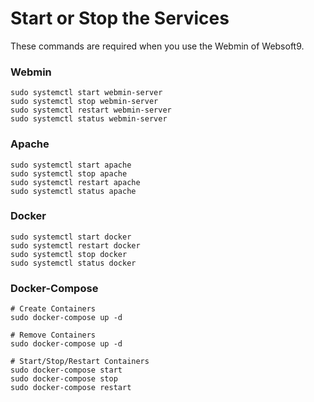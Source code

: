 # Start or Stop the Services

These commands are required when you use the Webmin of Websoft9.

### Webmin

```shell
sudo systemctl start webmin-server
sudo systemctl stop webmin-server
sudo systemctl restart webmin-server
sudo systemctl status webmin-server
```

### Apache

```shell
sudo systemctl start apache
sudo systemctl stop apache
sudo systemctl restart apache
sudo systemctl status apache
```

### Docker

```shell
sudo systemctl start docker
sudo systemctl restart docker
sudo systemctl stop docker
sudo systemctl status docker
```

### Docker-Compose
```
# Create Containers
sudo docker-compose up -d

# Remove Containers
sudo docker-compose up -d

# Start/Stop/Restart Containers
sudo docker-compose start
sudo docker-compose stop
sudo docker-compose restart
```